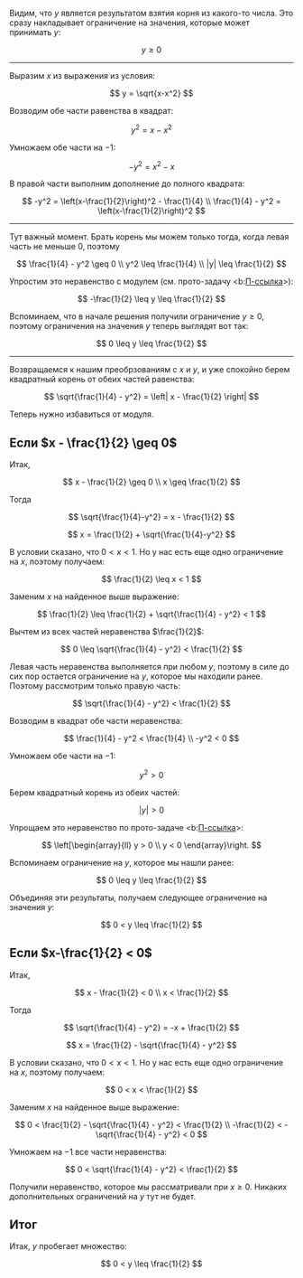 Видим, что $y$ является результатом взятия корня из какого-то числа. Это сразу накладывает ограничение на значения, которые может принимать $y$:

$$ y \geq 0 $$

---

Выразим $x$ из выражения из условия:

$$ y = \sqrt{x-x^2} $$

Возводим обе части равенства в квадрат:

$$ y^2 = x - x^2 $$

Умножаем обе части на $-1$:

$$ -y^2 = x^2-x $$

В правой части выполним дополнение до полного квадрата:

$$ -y^2 = \left(x-\frac{1}{2}\right)^2 - \frac{1}{4} \\ \frac{1}{4} - y^2 = \left(x-\frac{1}{2}\right)^2 $$

---

Тут важный момент. Брать корень мы можем только тогда, когда левая часть не меньше $0$, поэтому

$$ \frac{1}{4} - y^2 \geq 0 \\ y^2 \leq \frac{1}{4} \\ |y| \leq \frac{1}{2} $$

Упростим это неравенство с модулем (см. прото-задачу <b:[П-ссылка](advanced/proto/common/simple-abs)>):

$$ -\frac{1}{2} \leq y \leq \frac{1}{2} $$

Вспоминаем, что в начале решения получили ограничение $y\geq 0$, поэтому ограничения на значения $y$ теперь выглядят вот так:

$$ 0 \leq y \leq \frac{1}{2} $$

---

Возвращаемся к нашим преобрзованиям с $x$ и $y$, и уже спокойно берем квадратный корень от обеих частей равенства:

$$ \sqrt{\frac{1}{4} - y^2} = \left| x - \frac{1}{2} \right| $$

Теперь нужно избавиться от модуля.

## Если $x - \frac{1}{2} \geq 0$

Итак,

$$ x - \frac{1}{2} \geq 0 \\ x \geq \frac{1}{2} $$

Тогда

$$ \sqrt{\frac{1}{4}-y^2} = x - \frac{1}{2} $$

$$ x = \frac{1}{2} + \sqrt{\frac{1}{4}-y^2} $$

В условии сказано, что $0 < x < 1$. Но у нас есть еще одно ограничение на $x$, поэтому получаем:

$$ \frac{1}{2} \leq x < 1 $$

Заменим $x$ на найденное выше выражение:

$$ \frac{1}{2} \leq \frac{1}{2} + \sqrt{\frac{1}{4} - y^2} < 1 $$

Вычтем из всех частей неравенства $\frac{1}{2}$:

$$ 0 \leq \sqrt{\frac{1}{4} - y^2} < \frac{1}{2} $$

Левая часть неравенства выполняется при любом $y$, поэтому в силе до сих пор остается ограничение на $y$, которое мы находили ранее. Поэтому рассмотрим только правую часть:

$$ \sqrt{\frac{1}{4} - y^2} < \frac{1}{2} $$

Возводим в квадрат обе части неравенства:

$$ \frac{1}{4} - y^2 < \frac{1}{4} \\ -y^2 < 0 $$

Умножаем обе части на $-1$:

$$ y^2 > 0 $$

Берем квадратный корень из обеих частей:

$$ |y| > 0 $$

Упрощаем это неравенство по прото-задаче <b:[П-ссылка](advanced/proto/common/simple-abs)>:

$$ \left[\begin{array}{ll} y > 0 \\ y < 0 \end{array}\right. $$

Вспоминаем ограничение на $y$, которое мы нашли ранее:

$$ 0 \leq y \leq \frac{1}{2} $$

Объединяя эти результаты, получаем следующее ограничение на значения $y$:

$$ 0 < y \leq \frac{1}{2} $$

## Если $x-\frac{1}{2} < 0$

Итак,

$$ x - \frac{1}{2} < 0 \\ x < \frac{1}{2} $$

Тогда

$$ \sqrt{\frac{1}{4} - y^2} = -x + \frac{1}{2} $$

$$ x = \frac{1}{2} - \sqrt{\frac{1}{4} - y^2} $$

В условии сказано, что $0 < x < 1$. Но у нас есть еще одно ограничение на $x$, поэтому получаем:

$$ 0 < x < \frac{1}{2} $$

Заменим $x$ на найденное выше выражение:

$$ 0 < \frac{1}{2} - \sqrt{\frac{1}{4} - y^2} < \frac{1}{2} \\ -\frac{1}{2} < -\sqrt{\frac{1}{4} - y^2} < 0 $$

Умножаем на $-1$ все части неравенства:

$$ 0 < \sqrt{\frac{1}{4} - y^2} < \frac{1}{2} $$

Получили неравенство, которое мы рассматривали при $x\geq 0$. Никаких дополнительных ограничений на $y$ тут не будет.

## Итог

Итак, $y$ пробегает множество:

$$ 0 < y \leq \frac{1}{2} $$